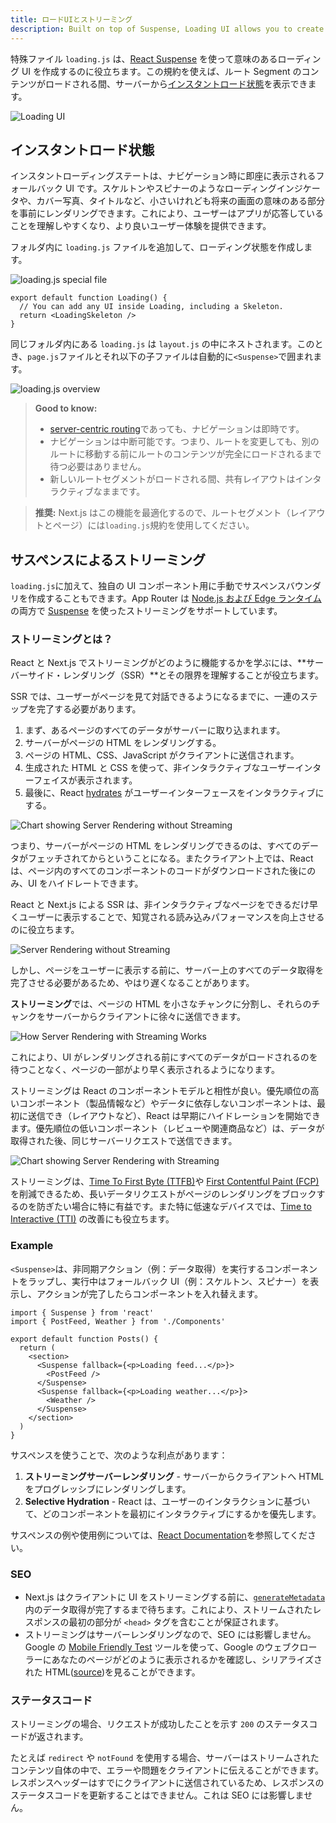 ```yaml
---
title: ロードUIとストリーミング
description: Built on top of Suspense, Loading UI allows you to create a fallback for specific route segments, and automatically stream content as it becomes ready.
---
```


特殊ファイル `loading.js` は、[React Suspense](https://ja.react.dev/reference/react/Suspense) を使って意味のあるローディング UI を作成するのに役立ちます。この規約を使えば、ルート Segment のコンテンツがロードされる間、サーバーから[インスタントロード状態](#インスタントロード状態)を表示できます。

![Loading UI](../../assets/loading-ui.svg)

## インスタントロード状態

インスタントローディングステートは、ナビゲーション時に即座に表示されるフォールバック UI です。スケルトンやスピナーのようなローディングインジケータや、カバー写真、タイトルなど、小さいけれども将来の画面の意味のある部分を事前にレンダリングできます。これにより、ユーザーはアプリが応答していることを理解しやすくなり、より良いユーザー体験を提供できます。

フォルダ内に `loading.js` ファイルを追加して、ローディング状態を作成します。

![loading.js special file](../../assets/loading-special-file.svg)

```tsx title="app/dashboard/loading.tsx"
export default function Loading() {
  // You can add any UI inside Loading, including a Skeleton.
  return <LoadingSkeleton />
}
```

同じフォルダ内にある `loading.js` は `layout.js` の中にネストされます。このとき、`page.js`ファイルとそれ以下の子ファイルは自動的に`<Suspense>`で囲まれます。

![loading.js overview](../../assets/loading-overview.svg)

> **Good to know:**
>
> - [server-centric routing](/docs/app-router/building-your-application/routing/linking-and-navigating#ナビゲーションの仕組み)であっても、ナビゲーションは即時です。
> - ナビゲーションは中断可能です。つまり、ルートを変更しても、別のルートに移動する前にルートのコンテンツが完全にロードされるまで待つ必要はありません。
> - 新しいルートセグメントがロードされる間、共有レイアウトはインタラクティブなままです。

> **推奨:** Next.js はこの機能を最適化するので、ルートセグメント（レイアウトとページ）には`loading.js`規約を使用してください。

## サスペンスによるストリーミング

`loading.js`に加えて、独自の UI コンポーネント用に手動でサスペンスバウンダリを作成することもできます。App Router は [Node.js および Edge ランタイム](/docs/app-router/building-your-application/rendering/edge-and-nodejs-runtimes)の両方で [Suspense](https://ja.react.dev/reference/react/Suspense) を使ったストリーミングをサポートしています。

### ストリーミングとは？

React と Next.js でストリーミングがどのように機能するかを学ぶには、**サーバーサイド・レンダリング（SSR）**とその限界を理解することが役立ちます。

SSR では、ユーザーがページを見て対話できるようになるまでに、一連のステップを完了する必要があります。

1. まず、あるページのすべてのデータがサーバーに取り込まれます。
2. サーバーがページの HTML をレンダリングする。
3. ページの HTML、CSS、JavaScript がクライアントに送信されます。
4. 生成された HTML と CSS を使って、非インタラクティブなユーザーインターフェイスが表示されます。
5. 最後に、React [hydrates](https://ja.react.dev/reference/react-dom/client/hydrateRoot#hydrating-server-rendered-html) がユーザーインターフェースをインタラクティブにする。

![Chart showing Server Rendering without Streaming](../../assets/server-rendering-without-streaming-chart.svg)

つまり、サーバーがページの HTML をレンダリングできるのは、すべてのデータがフェッチされてからということになる。またクライアント上では、React は、ページ内のすべてのコンポーネントのコードがダウンロードされた後にのみ、UI をハイドレートできます。

React と Next.js による SSR は、非インタラクティブなページをできるだけ早くユーザーに表示することで、知覚される読み込みパフォーマンスを向上させるのに役立ちます。

![Server Rendering without Streaming](../../assets/server-rendering-without-streaming.svg)

しかし、ページをユーザーに表示する前に、サーバー上のすべてのデータ取得を完了させる必要があるため、やはり遅くなることがあります。

**ストリーミング**では、ページの HTML を小さなチャンクに分割し、それらのチャンクをサーバーからクライアントに徐々に送信できます。

![How Server Rendering with Streaming Works](../../assets/server-rendering-with-streaming.svg)

これにより、UI がレンダリングされる前にすべてのデータがロードされるのを待つことなく、ページの一部がより早く表示されるようになります。

ストリーミングは React のコンポーネントモデルと相性が良い。優先順位の高いコンポーネント（製品情報など）やデータに依存しないコンポーネントは、最初に送信でき（レイアウトなど）、React は早期にハイドレーションを開始できます。優先順位の低いコンポーネント（レビューや関連商品など）は、データが取得された後、同じサーバーリクエストで送信できます。

![Chart showing Server Rendering with Streaming](../../assets/server-rendering-with-streaming-chart.svg)

ストリーミングは、[Time To First Byte (TTFB)](https://web.dev/ttfb/)や [First Contentful Paint (FCP)](https://web.dev/first-contentful-paint/) を削減できるため、長いデータリクエストがページのレンダリングをブロックするのを防ぎたい場合に特に有益です。また特に低速なデバイスでは、[Time to Interactive (TTI)](https://developer.chrome.com/en/docs/lighthouse/performance/interactive/) の改善にも役立ちます。

### Example

`<Suspense>`は、非同期アクション（例：データ取得）を実行するコンポーネントをラップし、実行中はフォールバック UI（例：スケルトン、スピナー）を表示し、アクションが完了したらコンポーネントを入れ替えます。

```tsx title="app/dashboard/page.tsx"
import { Suspense } from 'react'
import { PostFeed, Weather } from './Components'

export default function Posts() {
  return (
    <section>
      <Suspense fallback={<p>Loading feed...</p>}>
        <PostFeed />
      </Suspense>
      <Suspense fallback={<p>Loading weather...</p>}>
        <Weather />
      </Suspense>
    </section>
  )
}
```

サスペンスを使うことで、次のような利点があります：

1. **ストリーミングサーバーレンダリング** - サーバーからクライアントへ HTML をプログレッシブにレンダリングします。
2. **Selective Hydration** - React は、ユーザーのインタラクションに基づいて、どのコンポーネントを最初にインタラクティブにするかを優先します。

サスペンスの例や使用例については、[React Documentation](https://ja.react.dev/reference/react/Suspense)を参照してください。

### SEO

- Next.js はクライアントに UI をストリーミングする前に、[`generateMetadata`](/docs/app-router/api-reference/functions/generate-metadata)内のデータ取得が完了するまで待ちます。これにより、ストリームされたレスポンスの最初の部分が `<head>` タグを含むことが保証されます。
- ストリーミングはサーバーレンダリングなので、SEO には影響しません。Google の [Mobile Friendly Test](https://search.google.com/test/mobile-friendly) ツールを使って、Google のウェブクローラーにあなたのページがどのように表示されるかを確認し、シリアライズされた HTML([source](https://web.dev/rendering-on-the-web/#seo-considerations))を見ることができます。

### ステータスコード

ストリーミングの場合、リクエストが成功したことを示す `200` のステータスコードが返されます。

たとえば `redirect` や `notFound` を使用する場合、サーバーはストリームされたコンテンツ自体の中で、エラーや問題をクライアントに伝えることができます。レスポンスヘッダーはすでにクライアントに送信されているため、レスポンスのステータスコードを更新することはできません。これは SEO には影響しません。
